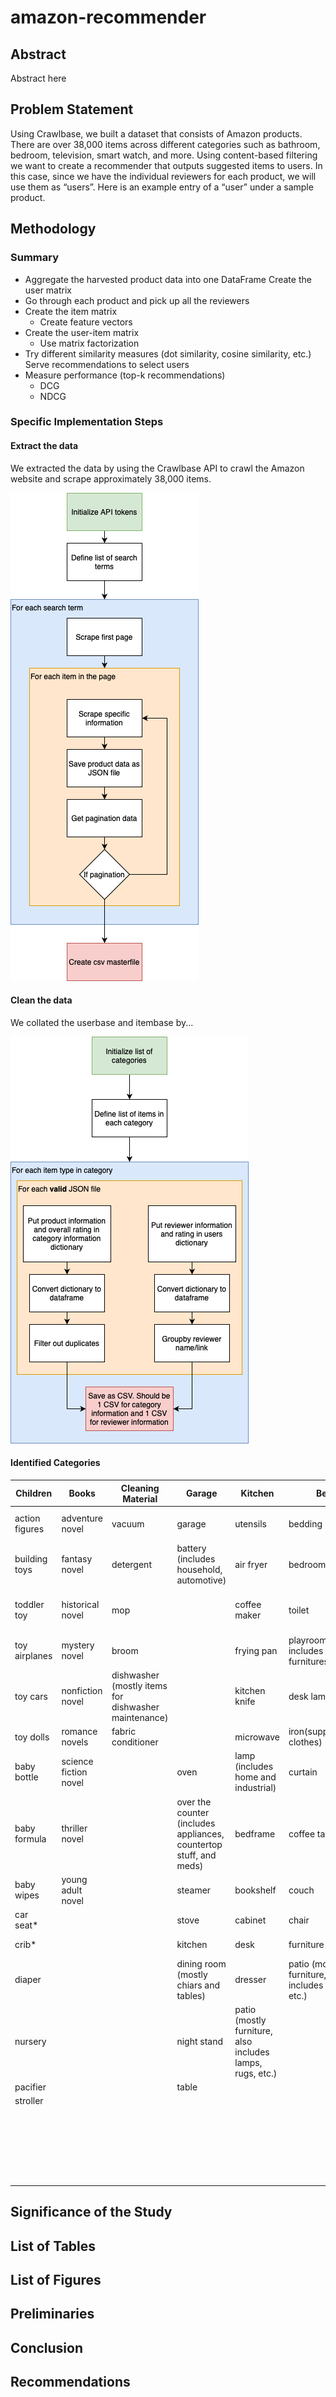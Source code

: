 # amazon-recommender
## Abstract

Abstract here

## Problem Statement
Using Crawlbase, we built a dataset that consists of Amazon products. There are over 38,000 items across different categories such as bathroom, bedroom, television, smart watch, and more. Using content-based filtering we want to create a recommender that outputs suggested items to users. In this case, since we have the individual reviewers for each product, we will use them as “usersˮ. Here is an example entry of a “userˮ under a sample product.

## Methodology

### Summary

* Aggregate the harvested product data into one DataFrame Create the user matrix
* Go through each product and pick up all the reviewers
* Create the item matrix
    * Create feature vectors 
* Create the user-item matrix
    * Use matrix factorization
* Try different similarity measures (dot similarity, cosine similarity, etc.) Serve recommendations to select users
* Measure performance (top-k recommendations)
    * DCG
    * NDCG

### Specific Implementation Steps
#### Extract the data
We extracted the data by using the Crawlbase API to crawl the Amazon website and scrape approximately 38,000 items.

![DataExtraction](images/DataExtraction.png)

#### Clean the data
We collated the userbase and itembase by...

![DataCleaning](images/DataCleaning.png)

#### Identified Categories
| Children         | Books               | Cleaning Material | Garage              | Kitchen          | Bedroom             | Living Room       | Bathroom           | Fashion         | Electronic devices   | Peripheral Devices | Computer Components | Mobile Accessories      | Personal Care | Car Stuff     | Office Supplies | Travel  Essentials |
|-----------------|---------------------|--------------------|---------------------|------------------|---------------------|-------------------|---------------------|-----------------|----------------------|--------------------|---------------------|-------------------------|---------------|---------------|-----------------|-------------------|
| action figures  | adventure novel     | vacuum             | garage              | utensils         | bedding             | carpet            | bathroom (accessories) | belt            | camera               | keyboard           | cpu cooler          | cables (phone chargers, extension, etc.) | conditioner   | car accessories| folder          | first aid (kits) |
| building toys   | fantasy novel       | detergent          | battery (includes household, automotive) | air fryer  | bedroom(accessories) | home décor       | mattress/items      | cap             | cellphone            | mouse              | gpu                 | chargers(mostly phone) | deodorant    | dash cam      | home_office     | luggage           |
| toddler toy     | historical novel    | mop                |                     | coffee maker     | toilet              | living room      | pillow              | coat            | headphones           | webcam             | hard drive          | phone case              | face wash    | gps (also includes watch type GPS) | notebook        | packing cubes     |
| toy airplanes   | mystery novel       | broom              |                     | frying pan       | playroom (also includes playroom furnitures) | ring doorbell    | air purifier        | dress           | laptop               | microphone         | intel amd processor | screen protector        | facial toner | ram vehicles  | school supplies | stanley cup (tumbler & accessories) |
| toy cars        | nonfiction novel    | dishwasher (mostly items for dishwasher maintenance) |                  | kitchen knife    | desk lamp           | wall mount       | washing machine     | face mask       | monitor              | printer            | motherboard         | tripod                  | feminine wash| tires         | stationary      | travel essentials |
| toy dolls       | romance novels      | fabric conditioner|                     | microwave        | iron(supplement & for clothes) |                    | air freshener       | jewelry         | smart watch          | projector          | pc chassis          |                         | lotion       | office chair  | water flask     |                   |
| baby bottle     | science fiction novel|                    | oven                | lamp (includes home and industrial) | curtain        | mirror            | men bag             | speakers        | usb                  | pc fan             |                    |                         | makeup       | seat cushion  | portable fan    |                   |
| baby formula    | thriller novel      |                    | over the counter (includes appliances, countertop stuff, and meds) | bedframe | coffee table        | linen             | men jeans           | surveillance camera | computer accessories| pc power supply     |                         | moisturizer  |               |                 |                   |
| baby wipes      | young adult novel   |                    | steamer             | bookshelf        | couch               |                   | men shirt           | tablet          | pc ram               |                    |                    |                         | mouthwash    |               |                 |                   |
| car seat*       |                     |                    | stove               | cabinet          | chair               |                   | men shoes           | television      |                      | solid state drive   |                    |                         |               |               |                 |                   |
| crib*           |                     |                    | kitchen             | desk             | furniture           |                   | men sweater         | videogame console    |                      |                    |                    |                         | shaving cream|               |                 |                   |
| diaper          |                     |                    | dining room (mostly chiars and tables) | dresser | patio (mostly furniture, also includes lamps, rugs, etc.) |                   | socks              | wifi router     |                      |                    |                         | shampoo      |               |                 |                   |
| nursery         |                     |                    | night stand         | patio (mostly furniture, also includes lamps, rugs, etc.) |                    |                     | underwear           |                    |                      |                    |                    |                         | soap         |               |                 |                   |
| pacifier        |                     |                    | table               |                  |                     |                    | women bag           |                    |                      |                    |                    |                         | tampon       |               |                 |                   |
| stroller        |                     |                    |                     |                  |                     |                    | women jeans         |                    |                      |                    |                    |                         | tissue       |               |                 |                   |
|                 |                     |                    |                     |                  |                     |                    | women shirt         |                    |                      |                    |                    |                         | toothbrush   |               |                 |                   |
|                 |                     |                    |                     |                  |                     |                    | women shoes         |                    |                      |                    |                    |                         | vitamins     |               |                 |                   |
|                 |                     |                    |                     |                  |                     |                    | women sweater       |                    |                      |                    |                    |                         |              |               |                 |                   |
|                 |                     |                    |                     |                  |                     |                    | workout clothes    |                    |                      |                    |                    |                         |              |               |                 |                   |


## Significance of the Study

## List of Tables

## List of Figures

## Preliminaries

## Conclusion

## Recommendations

